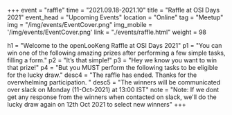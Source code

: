 +++
event = "raffle"
time = "2021.09.18-2021.10"
title = "Raffle at OSI Days 2021"
event_head = "Upcoming Events"
location = "Online"
tag = "Meetup"
img = "/img/events/EventCover.png"
img_mobile = '/img/events/EventCover.png'
link = "./events/raffle.html"
weight = 98

h1 = "Welcome to the openLooKeng Raffle at OSI Days 2021"
p1 = "You can win one of the following amazing prizes after performing a few simple tasks, filling a form."
p2 = "It’s that simple!"
p3 = "Hey we know you want to win that prize!"
p4 = "But you MUST perform the following tasks to be eligible for the lucky draw."
desc4 = "The raffle has ended. Thanks for the overwhelming participation. "
desc5 = "The winners will be communicated over slack on Monday (11-Oct-2021) at 13:00 IST"
note = "Note: If we dont get any response from the winners when contacted on slack, we'll do the lucky draw again on 12th Oct 2021 to select new winners"
+++